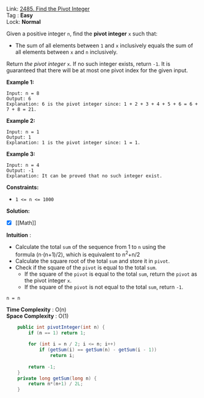 Link: [2485. Find the Pivot Integer](https://leetcode.com/problems/find-the-pivot-integer/) <br>
Tag : **Easy**<br>
Lock: **Normal**

Given a positive integer `n`, find the **pivot integer** `x` such that:

- The sum of all elements between `1` and `x` inclusively equals the sum of all elements between `x` and `n` inclusively.

Return _the pivot integer_ `x`. If no such integer exists, return `-1`. It is guaranteed that there will be at most one pivot index for the given input.

**Example 1:**

```
Input: n = 8
Output: 6
Explanation: 6 is the pivot integer since: 1 + 2 + 3 + 4 + 5 + 6 = 6 + 7 + 8 = 21.
```

**Example 2:**

```
Input: n = 1
Output: 1
Explanation: 1 is the pivot integer since: 1 = 1.
```

**Example 3:**

```
Input: n = 4
Output: -1
Explanation: It can be proved that no such integer exist.
```

**Constraints:**

- `1 <= n <= 1000`

**Solution:**

- [x] [[Math]]

**Intuition** :

- Calculate the total `sum` of the sequence from 1 to `n` using the formula (n⋅(n+1)/2), which is equivalent to n<sup>2</sup>+n/2
- Calculate the square root of the total `sum` and store it in `pivot`.
- Check if the square of the `pivot` is equal to the total `sum`.
    - If the square of the `pivot` is equal to the total `sum`, return the `pivot` as the pivot integer `x`.
    - If the square of the `pivot` is not equal to the total `sum`, return `-1`.

```
n = n
```
**Time Complexity** : O(n)<br>
**Space Complexity** : O(1)

```java
    public int pivotInteger(int n) {
        if (n == 1) return 1;
        
        for (int i = n / 2; i <= n; i++)
            if (getSum(i) == getSum(n) - getSum(i - 1))
                return i;
        
        return -1;
    }
    private long getSum(long n) {
        return n*(n+1) / 2L;
    }
```
